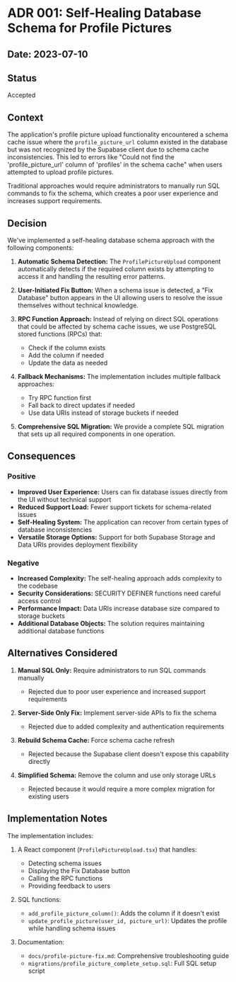 # ADR 001: Self-Healing Database Schema for Profile Pictures

## Date: 2023-07-10

## Status

Accepted

## Context

The application's profile picture upload functionality encountered a schema cache issue where the `profile_picture_url` column existed in the database but was not recognized by the Supabase client due to schema cache inconsistencies. This led to errors like "Could not find the 'profile_picture_url' column of 'profiles' in the schema cache" when users attempted to upload profile pictures.

Traditional approaches would require administrators to manually run SQL commands to fix the schema, which creates a poor user experience and increases support requirements.

## Decision

We've implemented a self-healing database schema approach with the following components:

1. **Automatic Schema Detection:** The `ProfilePictureUpload` component automatically detects if the required column exists by attempting to access it and handling the resulting error patterns.

2. **User-Initiated Fix Button:** When a schema issue is detected, a "Fix Database" button appears in the UI allowing users to resolve the issue themselves without technical knowledge.

3. **RPC Function Approach:** Instead of relying on direct SQL operations that could be affected by schema cache issues, we use PostgreSQL stored functions (RPCs) that:

   - Check if the column exists
   - Add the column if needed
   - Update the data as needed

4. **Fallback Mechanisms:** The implementation includes multiple fallback approaches:

   - Try RPC function first
   - Fall back to direct updates if needed
   - Use data URIs instead of storage buckets if needed

5. **Comprehensive SQL Migration:** We provide a complete SQL migration that sets up all required components in one operation.

## Consequences

### Positive

- **Improved User Experience:** Users can fix database issues directly from the UI without technical support
- **Reduced Support Load:** Fewer support tickets for schema-related issues
- **Self-Healing System:** The application can recover from certain types of database inconsistencies
- **Versatile Storage Options:** Support for both Supabase Storage and Data URIs provides deployment flexibility

### Negative

- **Increased Complexity:** The self-healing approach adds complexity to the codebase
- **Security Considerations:** SECURITY DEFINER functions need careful access control
- **Performance Impact:** Data URIs increase database size compared to storage buckets
- **Additional Database Objects:** The solution requires maintaining additional database functions

## Alternatives Considered

1. **Manual SQL Only:** Require administrators to run SQL commands manually

   - Rejected due to poor user experience and increased support requirements

2. **Server-Side Only Fix:** Implement server-side APIs to fix the schema

   - Rejected due to added complexity and authentication requirements

3. **Rebuild Schema Cache:** Force schema cache refresh

   - Rejected because the Supabase client doesn't expose this capability directly

4. **Simplified Schema:** Remove the column and use only storage URLs
   - Rejected because it would require a more complex migration for existing users

## Implementation Notes

The implementation includes:

1. A React component (`ProfilePictureUpload.tsx`) that handles:

   - Detecting schema issues
   - Displaying the Fix Database button
   - Calling the RPC functions
   - Providing feedback to users

2. SQL functions:

   - `add_profile_picture_column()`: Adds the column if it doesn't exist
   - `update_profile_picture(user_id, picture_url)`: Updates the profile while handling schema issues

3. Documentation:
   - `docs/profile-picture-fix.md`: Comprehensive troubleshooting guide
   - `migrations/profile_picture_complete_setup.sql`: Full SQL setup script
